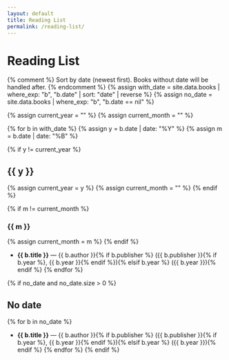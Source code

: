 ```yaml
---
layout: default
title: Reading List
permalink: /reading-list/
---
```


# Reading List

{% comment %}
Sort by date (newest first). Books without date will be handled after.
{% endcomment %}
{% assign with_date = site.data.books | where_exp: "b", "b.date" | sort: "date" | reverse %}
{% assign no_date  = site.data.books | where_exp: "b", "b.date == nil" %}

{% assign current_year  = "" %}
{% assign current_month = "" %}

{% for b in with_date %}
  {% assign y = b.date | date: "%Y" %}
  {% assign m = b.date | date: "%B" %}

  {% if y != current_year %}
  ## {{ y }}
  {% assign current_year = y %}
  {% assign current_month = "" %}
  {% endif %}

  {% if m != current_month %}
  ### {{ m }}
  {% assign current_month = m %}
  {% endif %}

- **{{ b.title }}** — {{ b.author }}{% if b.publisher %} ({{ b.publisher }}{% if b.year %}, {{ b.year }}{% endif %}){% elsif b.year %} ({{ b.year }}){% endif %}
{% endfor %}

{% if no_date and no_date.size > 0 %}
## No date
{% for b in no_date %}
- **{{ b.title }}** — {{ b.author }}{% if b.publisher %} ({{ b.publisher }}{% if b.year %}, {{ b.year }}{% endif %}){% elsif b.year %} ({{ b.year }}){% endif %}
{% endfor %}
{% endif %}

